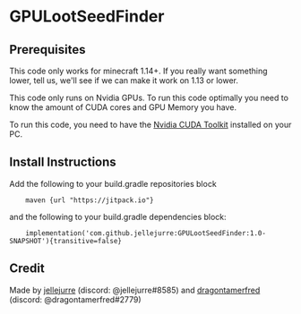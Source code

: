 # GPULootSeedFinder

## Prerequisites

This code only works for minecraft 1.14+. If you really want something lower, tell us, we'll see if we can make it work on 1.13 or lower.

This code only runs on Nvidia GPUs. To run this code optimally you need to know the amount of CUDA cores and GPU Memory you have.

To run this code, you need to have the [Nvidia CUDA Toolkit](https://developer.nvidia.com/cuda-downloads) installed on your PC.

## Install Instructions

Add the following to your build.gradle repositories block
```    
    maven {url "https://jitpack.io"}
```
and the following to your build.gradle dependencies block:
```
    implementation('com.github.jellejurre:GPULootSeedFinder:1.0-SNAPSHOT'){transitive=false}
```

## Credit
Made by [jellejurre](https://github.com/jellejurre) (discord: @jellejurre#8585) and [dragontamerfred](https://github.com/KalleStruik) (discord: @dragontamerfred#2779)